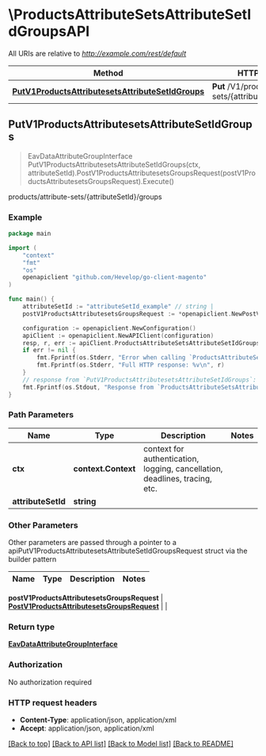# \ProductsAttributeSetsAttributeSetIdGroupsAPI

All URIs are relative to *http://example.com/rest/default*

Method | HTTP request | Description
------------- | ------------- | -------------
[**PutV1ProductsAttributesetsAttributeSetIdGroups**](ProductsAttributeSetsAttributeSetIdGroupsAPI.md#PutV1ProductsAttributesetsAttributeSetIdGroups) | **Put** /V1/products/attribute-sets/{attributeSetId}/groups | products/attribute-sets/{attributeSetId}/groups



## PutV1ProductsAttributesetsAttributeSetIdGroups

> EavDataAttributeGroupInterface PutV1ProductsAttributesetsAttributeSetIdGroups(ctx, attributeSetId).PostV1ProductsAttributesetsGroupsRequest(postV1ProductsAttributesetsGroupsRequest).Execute()

products/attribute-sets/{attributeSetId}/groups



### Example

```go
package main

import (
	"context"
	"fmt"
	"os"
	openapiclient "github.com/Hevelop/go-client-magento"
)

func main() {
	attributeSetId := "attributeSetId_example" // string | 
	postV1ProductsAttributesetsGroupsRequest := *openapiclient.NewPostV1ProductsAttributesetsGroupsRequest(*openapiclient.NewEavDataAttributeGroupInterface()) // PostV1ProductsAttributesetsGroupsRequest |  (optional)

	configuration := openapiclient.NewConfiguration()
	apiClient := openapiclient.NewAPIClient(configuration)
	resp, r, err := apiClient.ProductsAttributeSetsAttributeSetIdGroupsAPI.PutV1ProductsAttributesetsAttributeSetIdGroups(context.Background(), attributeSetId).PostV1ProductsAttributesetsGroupsRequest(postV1ProductsAttributesetsGroupsRequest).Execute()
	if err != nil {
		fmt.Fprintf(os.Stderr, "Error when calling `ProductsAttributeSetsAttributeSetIdGroupsAPI.PutV1ProductsAttributesetsAttributeSetIdGroups``: %v\n", err)
		fmt.Fprintf(os.Stderr, "Full HTTP response: %v\n", r)
	}
	// response from `PutV1ProductsAttributesetsAttributeSetIdGroups`: EavDataAttributeGroupInterface
	fmt.Fprintf(os.Stdout, "Response from `ProductsAttributeSetsAttributeSetIdGroupsAPI.PutV1ProductsAttributesetsAttributeSetIdGroups`: %v\n", resp)
}
```

### Path Parameters


Name | Type | Description  | Notes
------------- | ------------- | ------------- | -------------
**ctx** | **context.Context** | context for authentication, logging, cancellation, deadlines, tracing, etc.
**attributeSetId** | **string** |  | 

### Other Parameters

Other parameters are passed through a pointer to a apiPutV1ProductsAttributesetsAttributeSetIdGroupsRequest struct via the builder pattern


Name | Type | Description  | Notes
------------- | ------------- | ------------- | -------------

 **postV1ProductsAttributesetsGroupsRequest** | [**PostV1ProductsAttributesetsGroupsRequest**](PostV1ProductsAttributesetsGroupsRequest.md) |  | 

### Return type

[**EavDataAttributeGroupInterface**](EavDataAttributeGroupInterface.md)

### Authorization

No authorization required

### HTTP request headers

- **Content-Type**: application/json, application/xml
- **Accept**: application/json, application/xml

[[Back to top]](#) [[Back to API list]](../README.md#documentation-for-api-endpoints)
[[Back to Model list]](../README.md#documentation-for-models)
[[Back to README]](../README.md)

